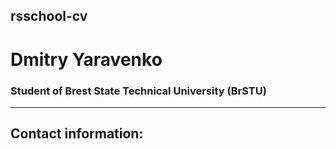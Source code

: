 ## **rsschool-cv**

# **Dmitry Yaravenko**

### **Student of Brest State Technical University (BrSTU)**

---

## **Contact information:**